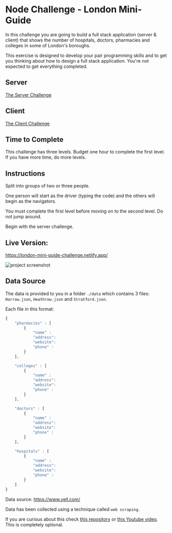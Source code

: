 # Node Challenge - London Mini-Guide

In this challenge you are going to build a full stack application (server & client) that shows the number of hospitals, doctors, pharmacies and colleges in some of London's boroughs.

This exercise is designed to develop your pair programming skills and to get you thinking about how to design a full stack application. You're not expected to get everything completed.

## Server

[The Server Challenge](./SERVER.md)

## Client

[The Client Challenge](./CLIENT.md)

## Time to Complete

This challenge has three levels. Budget one hour to complete the first level. If you have more time, do more levels.

## Instructions

Split into groups of two or three people.

One person will start as the driver (typing the code) and the others will begin as the navigators.

You must complete the first level before moving on to the second level. Do not jump around.

Begin with the server challenge.

## Live Version:

https://london-mini-guide-challenge.netlify.app/

![project screenshot](https://i.imgur.com/Or1tNpV.png)

## Data Source

The data is provided to you in a folder `./data` which contains 3 files: `Harrow.json`, `Heathrow.json` and `Stratford.json`.

Each file in this format:

```js
{
    "pharmacies" : [
        {
            "name" :
            "address":
            "website":
            "phone" :
        }
    ],

    "colleges" : [
        {
            "name" :
            "address":
            "website":
            "phone" :
        }
    ],

    "doctors" : [
        {
            "name" :
            "address":
            "website":
            "phone" :
        }
    ],

    "hospitals" : [
        {
            "name" :
            "address":
            "website":
            "phone" :
        }
    ]
}
```

Data source: https://www.yell.com/

Data has been collected using a technique called `web scraping`.

If you are curious about this check [this repository](https://github.com/ahmad-ali14/web-scraping---get-all-businesses-data-in-any-city) or [this Youtube video](https://github.com/ahmad-ali14/web-scraping---get-all-businesses-data-in-any-city). This is completely optional.
